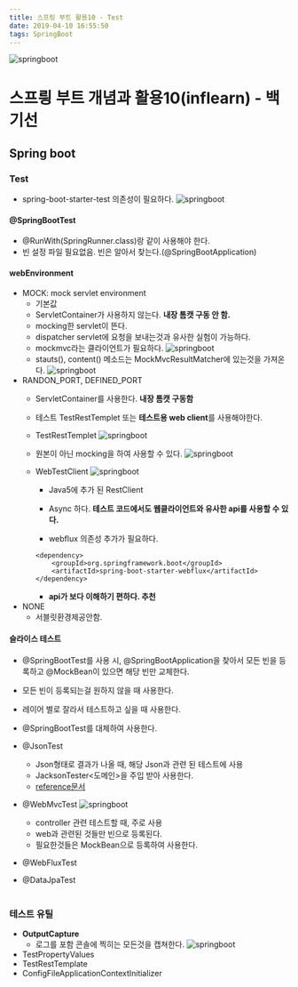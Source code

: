 ```yaml
---
title: 스프링 부트 활용10 - Test
date: 2019-04-10 16:55:50
tags: SpringBoot
---
```

![springboot](images/springboot_logo.png)
# 스프릥 부트 개념과 활용10(inflearn) - 백기선 
## Spring boot

### Test
- spring-boot-starter-test 의존성이 필요하다.
![springboot](images/springboot/springboot10-2.png)

#### @SpringBootTest
- @RunWith(SpringRunner.class)랑 같이 사용해야 한다.
- 빈 설정 파일 필요없음. 빈은 알아서 찾는다.(@SpringBootApplication)

#### webEnvironment
- MOCK: mock servlet environment
    - 기본값
    - ServletContainer가 사용하지 않는다. 
    **내장 톰캣 구동 안 함.**
    - mocking한 servlet이 뜬다.
    - dispatcher servlet에 요청을 보내는것과 유사한 실험이 가능하다.
    - mockmvc라는 클라이언트가 필요하다.
    ![springboot](images/springboot/springboot10-1.png)
    - stauts(), content() 메소드는 MockMvcResultMatcher에 있는것을 가져온다.
    ![springboot](images/springboot/springboot10-3.png)
- RANDON_PORT, DEFINED_PORT
    - ServletContainer를 사용한다. 
    **내장 톰캣 구동함**
    - 테스트 TestRestTemplet 또는 **테스트용 web client**를 사용해야한다.
    
    - TestRestTemplet
    ![springboot](images/springboot/springboot10-4.png)
        
    - 원본이 아닌 mocking을 하여 사용할 수 있다.
    ![springboot](images/springboot/springboot10-5.png)
        
    - WebTestClient
        ![springboot](images/springboot/springboot10-6.png)
        - Java5에 추가 된 RestClient
        - Async 하다.
        **테스트 코드에서도 웹클라이언트와 유사한 api를 사용할 수 있다.**
        
        - webflux 의존성 추가가 필요하다.
        ```
        <dependency>
            <groupId>org.springframework.boot</groupId>
            <artifactId>spring-boot-starter-webflux</artifactId>
        </dependency>
        ```
        - **api가 보다 이해하기 편하다. 추천**
- NONE
    - 서블릿환경제공안함.
    
#### 슬라이스 테스트
- @SpringBootTest를 사용 시, @SpringBootApplication을 찾아서 모든 빈을 등록하고 @MockBean이 있으면 해당 빈만 교체한다.
- 모든 빈이 등록되는걸 원하지 않을 때 사용한다.
- 레이어 별로 잘라서 테스트하고 싶을 때 사용한다.
- @SpringBootTest를 대체하여 사용한다.

- @JsonTest
    - Json형태로 결과가 나올 때, 해당 Json과 관련 된 테스트에 사용
    - JacksonTester<도메인\>을 주입 받아 사용한다.
    - [reference문서](https://docs.spring.io/spring-boot/docs/current/reference/html/boot-features-testing.html#boot-features-testing-spring-boot-applications-testing-autoconfigured-json-tests)
- @WebMvcTest
    ![springboot](images/springboot/springboot10-7.png)
    - controller 관련 테스트할 때, 주로 사용
    - web과 관련된 것들만 빈으로 등록된다.
    - 필요한것들은 MockBean으로 등록하여 사용한다.
- @WebFluxTest
- @DataJpaTest
<br><br>

### 테스트 유틸
- **OutputCapture**
    - 로그를 포함 콘솔에 찍히는 모든것을 캡쳐한다.
    ![springboot](images/springboot/springboot10-8.png)
- TestPropertyValues
- TestRestTemplate
- ConfigFileApplicationContextInitializer
<br><br>